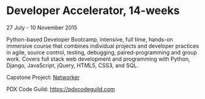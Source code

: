 # Developer Accelerator, 14-weeks

27 July - 10 November 2015

Python-based Developer Bootcamp, intensive, full time, hands-on immersive course that combines individual projects and developer practices in agile, source control, testing, debugging, paired-programming and group work. Covers full stack web development and programming with Python, Django, JavaScript, jQuery, HTML5, CSS3, and SQL.

Capstone Project: [Networker](https://github.com/williamsmichael/networker)

PDX Code Guild:
https://pdxcodeguild.com
